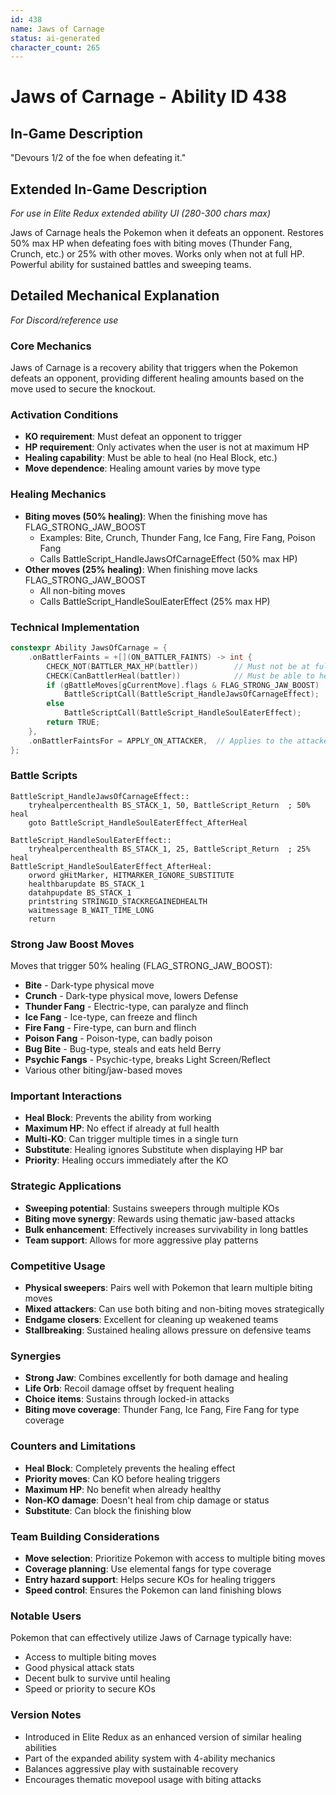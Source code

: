 ```yaml
---
id: 438
name: Jaws of Carnage
status: ai-generated
character_count: 265
---
```


# Jaws of Carnage - Ability ID 438

## In-Game Description
"Devours 1/2 of the foe when defeating it."

## Extended In-Game Description
*For use in Elite Redux extended ability UI (280-300 chars max)*

Jaws of Carnage heals the Pokemon when it defeats an opponent. Restores 50% max HP when defeating foes with biting moves (Thunder Fang, Crunch, etc.) or 25% with other moves. Works only when not at full HP. Powerful ability for sustained battles and sweeping teams.

## Detailed Mechanical Explanation
*For Discord/reference use*

### Core Mechanics
Jaws of Carnage is a recovery ability that triggers when the Pokemon defeats an opponent, providing different healing amounts based on the move used to secure the knockout.

### Activation Conditions
- **KO requirement**: Must defeat an opponent to trigger
- **HP requirement**: Only activates when the user is not at maximum HP
- **Healing capability**: Must be able to heal (no Heal Block, etc.)
- **Move dependence**: Healing amount varies by move type

### Healing Mechanics
- **Biting moves (50% healing)**: When the finishing move has FLAG_STRONG_JAW_BOOST
  - Examples: Bite, Crunch, Thunder Fang, Ice Fang, Fire Fang, Poison Fang
  - Calls BattleScript_HandleJawsOfCarnageEffect (50% max HP)
- **Other moves (25% healing)**: When finishing move lacks FLAG_STRONG_JAW_BOOST  
  - All non-biting moves
  - Calls BattleScript_HandleSoulEaterEffect (25% max HP)

### Technical Implementation
```c
constexpr Ability JawsOfCarnage = {
    .onBattlerFaints = +[](ON_BATTLER_FAINTS) -> int {
        CHECK_NOT(BATTLER_MAX_HP(battler))        // Must not be at full HP
        CHECK(CanBattlerHeal(battler))            // Must be able to heal
        if (gBattleMoves[gCurrentMove].flags & FLAG_STRONG_JAW_BOOST)
            BattleScriptCall(BattleScript_HandleJawsOfCarnageEffect);  // 50% heal
        else
            BattleScriptCall(BattleScript_HandleSoulEaterEffect);      // 25% heal
        return TRUE;
    },
    .onBattlerFaintsFor = APPLY_ON_ATTACKER,  // Applies to the attacker
};
```

### Battle Scripts
```assembly
BattleScript_HandleJawsOfCarnageEffect::
    tryhealpercenthealth BS_STACK_1, 50, BattleScript_Return  ; 50% heal
    goto BattleScript_HandleSoulEaterEffect_AfterHeal

BattleScript_HandleSoulEaterEffect::
    tryhealpercenthealth BS_STACK_1, 25, BattleScript_Return  ; 25% heal
BattleScript_HandleSoulEaterEffect_AfterHeal:
    orword gHitMarker, HITMARKER_IGNORE_SUBSTITUTE
    healthbarupdate BS_STACK_1
    datahpupdate BS_STACK_1
    printstring STRINGID_STACKREGAINEDHEALTH
    waitmessage B_WAIT_TIME_LONG
    return
```

### Strong Jaw Boost Moves
Moves that trigger 50% healing (FLAG_STRONG_JAW_BOOST):
- **Bite** - Dark-type physical move
- **Crunch** - Dark-type physical move, lowers Defense
- **Thunder Fang** - Electric-type, can paralyze and flinch
- **Ice Fang** - Ice-type, can freeze and flinch
- **Fire Fang** - Fire-type, can burn and flinch
- **Poison Fang** - Poison-type, can badly poison
- **Bug Bite** - Bug-type, steals and eats held Berry
- **Psychic Fangs** - Psychic-type, breaks Light Screen/Reflect
- Various other biting/jaw-based moves

### Important Interactions
- **Heal Block**: Prevents the ability from working
- **Maximum HP**: No effect if already at full health
- **Multi-KO**: Can trigger multiple times in a single turn
- **Substitute**: Healing ignores Substitute when displaying HP bar
- **Priority**: Healing occurs immediately after the KO

### Strategic Applications
- **Sweeping potential**: Sustains sweepers through multiple KOs
- **Biting move synergy**: Rewards using thematic jaw-based attacks
- **Bulk enhancement**: Effectively increases survivability in long battles
- **Team support**: Allows for more aggressive play patterns

### Competitive Usage
- **Physical sweepers**: Pairs well with Pokemon that learn multiple biting moves
- **Mixed attackers**: Can use both biting and non-biting moves strategically
- **Endgame closers**: Excellent for cleaning up weakened teams
- **Stallbreaking**: Sustained healing allows pressure on defensive teams

### Synergies
- **Strong Jaw**: Combines excellently for both damage and healing
- **Life Orb**: Recoil damage offset by frequent healing
- **Choice items**: Sustains through locked-in attacks
- **Biting move coverage**: Thunder Fang, Ice Fang, Fire Fang for type coverage

### Counters and Limitations
- **Heal Block**: Completely prevents the healing effect
- **Priority moves**: Can KO before healing triggers
- **Maximum HP**: No benefit when already healthy
- **Non-KO damage**: Doesn't heal from chip damage or status
- **Substitute**: Can block the finishing blow

### Team Building Considerations
- **Move selection**: Prioritize Pokemon with access to multiple biting moves
- **Coverage planning**: Use elemental fangs for type coverage
- **Entry hazard support**: Helps secure KOs for healing triggers
- **Speed control**: Ensures the Pokemon can land finishing blows

### Notable Users
Pokemon that can effectively utilize Jaws of Carnage typically have:
- Access to multiple biting moves
- Good physical attack stats
- Decent bulk to survive until healing
- Speed or priority to secure KOs

### Version Notes
- Introduced in Elite Redux as an enhanced version of similar healing abilities
- Part of the expanded ability system with 4-ability mechanics
- Balances aggressive play with sustainable recovery
- Encourages thematic movepool usage with biting attacks